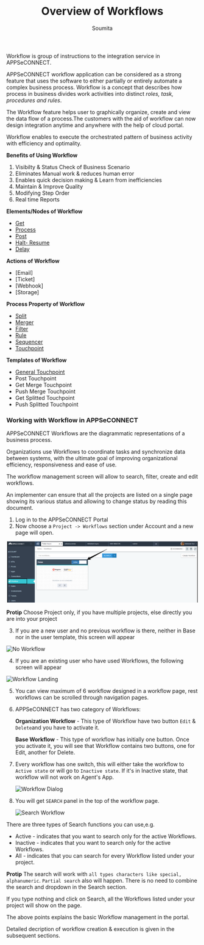 ﻿---
title: "Overview of Workflows"
toc: true
tag: developers
category: "Workflow"
author: "Soumita"
menus: 
    header:
        title: "Workflow Management" 
        icon: fa fa-file-word-o
        identifier: workflow
---
Workflow is group of instructions to the integration service in APPSeCONNECT. 

APPSeCONNECT workflow application can be considered as a strong feature that uses the software to either partially or entirely automate a complex business process. Workflow is  a concept that describes how process in business divides work activities into distinct *roles, task, procedures and rules*.

The Workflow feature helps user to graphically organize, create and view the data flow of a process.The customers with the aid of workflow can now design integration anytime and anywhere with the help of cloud portal.

Workflow enables to execute the orchestrated pattern of business activity with efficiency and optimality.

**Benefits of Using Workflow**

1. Visibilty & Status Check of Business Scenario
2. Eliminates Manual work & reduces human error
3. Enables quick decision making & Learn from inefficiencies
4. Maintain & Improve Quality
5. Modifying Step Order
6. Real time Reports

**Elements/Nodes of Workflow**

* [Get](https://github.com/appseconnect/docs/blob/demo/_posts/Workflow-Management/Nodes-and-links/2018-08-19-working-with-get.md#title-get-nodetoc-truetag-developerscategory-workflowauthor-abhishek-sur)
* [Process](https://github.com/appseconnect/docs/blob/demo/_posts/Workflow-Management/Nodes-and-links/2018-08-20-working-with-process.md#title-process-nodetoc-truetag-developerscategory-workflow)
* [Post](https://github.com/appseconnect/docs/blob/demo/_posts/Workflow-Management/Nodes-and-links/2018-08-21-working-with-post.md#title-post-nodetoc-truetag-developerscategory-workflow)
* [Halt- Resume](https://github.com/appseconnect/docs/blob/demo/_posts/Workflow-Management/Nodes-and-links/2018-08-24-working-with-halt-resume.md#title-delay-nodetoc-truetag-developerscategory-workflow)
* [Delay](https://github.com/appseconnect/docs/blob/demo/_posts/Workflow-Management/Nodes-and-links/2018-08-23-working-with-delay.md#title-delay-nodetoc-truetag-developerscategory-workflow)

**Actions of Workflow**
* [Email]
* [Ticket]
* [Webhook]
* [Storage]

**Process Property of Workflow**

* [Split](https://github.com/appseconnect/docs/blob/demo/_posts/Workflow-Management/Nodes-and-links/2018-08-24-working-with-splitter.md#title-delay-nodetoc-truetag-developerscategory-workflow)
* [Merger](https://github.com/appseconnect/docs/blob/demo/_posts/Workflow-Management/Nodes-and-links/2018-08-24-working-with-merger.md#title-delay-nodetoc-truetag-developerscategory-workflow)
* [Filter](https://github.com/appseconnect/docs/blob/demo/_posts/Workflow-Management/Nodes-and-links/2018-08-22-working-with-filter.md#title-filter-nodetoc-truetag-developerscategory-workflow)
* [Rule](https://github.com/appseconnect/docs/blob/demo/_posts/Workflow-Management/Nodes-and-links/2018-08-24-working-with-rule.md#title-delay-nodetoc-truetag-developerscategory-workflow)
* [Sequencer](https://github.com/appseconnect/docs/blob/demo/_posts/Workflow-Management/Nodes-and-links/2018-08-24-working-with-sequencer.md#title-delay-nodetoc-truetag-developerscategory-workflow)
* [Touchpoint](https://github.com/appseconnect/docs/blob/demo/_posts/Workflow-Management/Nodes-and-links/2018-08-24-working-with-touchpoint.md#title-delay-nodetoc-truetag-developerscategory-workflow)

**Templates of Workflow**

* [General Touchpoint](/docs/api-management/choosing-apps-for-integration.md)
* Post Touchpoint
* Get Merge Touchpoint
* Push Merge Touchpoint
* Get Splitted Touchpoint
* Push Splitted Touchpoint

### Working with Workflow in APPSeCONNECT

 APPSeCONNECT Workflows are the diagrammatic representations of a business process.  

 Organizations use Workflows to coordinate tasks and synchronize data between systems, with the ultimate goal of improving organizational efficiency, responsiveness and ease of use.

 The workflow management screen will allow to search, filter, create and edit workflows.

 An implementer can ensure that all the projects are listed on a single page showing its various status and allowing to change status by reading this document.

 1. Log in to the APPSeCONNECT Portal
 2. Now choose a `Project -> Workflows` section under Account and a new page will open.

  ![Workflow](/staticfiles/workflow-management/media/Workflow.png)

 **Protip** Choose Project only, if you have multiple projects, else directly you are into your project

 3. If you are a new user and no previous workflow is there, neither in Base nor in the user template, this screen will appear

![No Workflow](/staticfiles/workflow-managementmedia/NoWorkflow.png)

 4.  If you are an existing user who have used Workflows, the following screen will appear

![Workflow Landing](/staticfiles/workflow-managementmedia/Workflow_Landing.png)

 5. You can view maximum of 6 workflow designed in a workflow page, rest workflows can be scrolled through navigation pages.

 6. APPSeCONNECT has two category of Workflows: 

     **Organization Workflow** -  This type of Workflow have two button `Edit` & `Delete`and you have to activate it.    

    **Base Workflow** - This type of workflow has initially one button. Once you activate it, you will see that Workflow contains two buttons, one for Edit, another for Delete.  
 
 7. Every workflow has one switch, this will either take the  workflow to `Active state` or will go to `Inactive state`. If it's in Inactive state, that workflow will not work on Agent's App.

     ![Workflow Dialog](/staticfiles/workflow-managementmedia/Workflow_dialog.png)

 8. You will get `SEARCH` panel in the top of the workflow page.

      ![Search Workflow](/staticfiles/workflow-managementmedia/Search_Workflow.png)

There are three types of Search functions you can use,e.g. 
* Active - indicates that you want to search only for the active Workflows.
* Inactive - indicates that you want to search only for the active Workflows.
* All - indicates that you can search for every Workflow listed under your project.


**Protip** The search will work with `all types characters like special, alphanumeric`. `Partial search` also will happen. There is no need to combine the search and dropdown in the Search section. 

If you type nothing and click on Search, all the Workflows listed under your project will show on the page.

The above points explains the basic Workflow management in the portal.

Detailed decription of workflow creation & execution is given in the subsequent sections.
 
